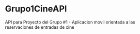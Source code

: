 # Grupo1CineAPI
API para Proyecto del Grupo #1 - Aplicacion movil orientada a las reservaciones de entradas de cine
